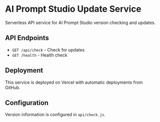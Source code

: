 # AI Prompt Studio Update Service

Serverless API service for AI Prompt Studio version checking and updates.

## API Endpoints

- `GET /api/check` - Check for updates
- `GET /health` - Health check

## Deployment

This service is deployed on Vercel with automatic deployments from GitHub.

## Configuration

Version information is configured in `api/check.js`.
